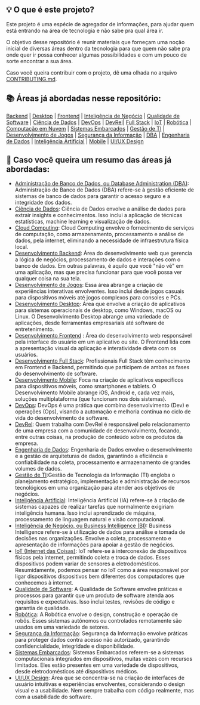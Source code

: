 ## 💡 O que é este projeto?

Este projeto é uma espécie de agregador de informações, para ajudar quem está entrando na área de tecnologia e não sabe pra qual área ir.

O objetivo desse repositório é reunir materiais que forneçam uma noção inicial de diversas áreas dentro da tecnologia para que quem não sabe pra onde quer ir possa conhecer algumas possibilidades e com um pouco de sorte encontrar a sua área.

Caso você queira contribuir com o projeto, dê uma olhada no arquivo [CONTRIBUTING.md](./CONTRIBUTING.md).

## 📚 Áreas já abordadas nesse repositório:

[Backend](./areas/backend.md) | [Desktop](./areas/desktop.md) | [Frontend](./areas/frontend.md) | [Inteligência de Negócio](./areas/inteligencia-negocio.md) | [Qualidade de Software](./areas/qualidade-software.md) | [Ciência de Dados](./areas/ciencia-dados.md) | [DevOps](./areas/devops.md) | [DevRel](./areas/devrel.md)| [Full Stack](./areas/fullstack.md) | [IoT](./areas/iot.md) | [Robótica](./areas/robotica.md) | [Computação em Nuvem](./areas/cloud.md) | [Sistemas Embarcados](./areas/embarcados.md) | [Gestão de TI](./areas/gestao-ti.md) | [Desenvolvimento de Jogos](./areas/jogos.md) | [Segurança da Informação](./areas/seguranca-informacao.md) | [DBA](./areas/dba.md) | [Engenharia de Dados](./areas/engenharia-dados.md) | [Inteligência Artificial](./areas/inteligencia-artificial.md) | [Mobile](./areas/mobile.md) | [UI/UX Design](./areas/ui-ux.md)

## 📖 Caso você queira um resumo das áreas já abordadas:

-   [Administração de Banco de Dados, ou Database Administration (DBA)](./areas/dba.md): Administração de Banco de Dados (DBA) refere-se à gestão eficiente de sistemas de banco de dados para garantir o acesso seguro e a integridade dos dados.
-   [Ciência de Dados](./areas/ciencia-dados.md): Ciência de Dados envolve a análise de dados para extrair insights e conhecimentos. Isso inclui a aplicação de técnicas estatísticas, machine learning e visualização de dados.
-   [Cloud Computing](./areas/cloud.md): Cloud Computing envolve o fornecimento de serviços de computação, como armazenamento, processamento e análise de dados, pela internet, eliminando a necessidade de infraestrutura física local.
-   [Desenvolvimento Backend](./areas/backend.md): Área do desenvolvimento web que gerencia a lógica de negócios, processamento de dados e interações com o banco de dados. Em outras palavras, é aquilo que você "não vê" em uma aplicação, mas que precisa funcionar para que você possa ver qualquer coisa na sua tela.
-   [Desenvolvimento de Jogos](./areas/jogos.md): Essa área abrange a criação de experiências interativas envolventes. Isso inclui desde jogos casuais para dispositivos móveis até jogos complexos para consoles e PCs.
-   [Desenvolvimento Desktop](./areas/desktop.md): Área que envolve a criação de aplicativos para sistemas operacionais de desktop, como Windows, macOS ou Linux. O Desenvolvimento Desktop abrange uma variedade de aplicações, desde ferramentas empresariais até software de entretenimento.
-   [Desenvolvimento Frontend](./areas/frontend.md) : Área do desenvolvimento web responsável pela interface do usuário em um aplicativo ou site. O Frontend lida com a apresentação visual da aplicação e interatividade direta com os usuários.
-   [Desenvolvimento Full Stack](./areas/fullstack.md): Profissionais Full Stack têm conhecimento em Frontend e Backend, permitindo que participem de ambas as fases do desenvolvimento de software.
-   [Desenvolvimento Mobile](./areas/mobile.md): Foca na criação de aplicativos específicos para dispositivos móveis, como smartphones e tablets. O Desenvolvimento Mobile abrange iOS, Android e, cada vez mais, soluções multiplataforma (que funcionam nos dois sistemas).
-   [DevOps](./areas/devops.md): DevOps é uma prática que combina desenvolvimento (Dev) e operações (Ops), visando a automação e melhoria contínua no ciclo de vida do desenvolvimento de software.
-   [DevRel](./areas/devrel.md): Quem trabalha com DevRel é responsável pelo relacionamento de uma empresa com a comunidade de desenvolvimento, focando, entre outras coisas, na produção de conteúdo sobre os produtos da empresa.
-   [Engenharia de Dados](./areas/engenharia-dados.md): Engenharia de Dados envolve o desenvolvimento e a gestão de arquiteturas de dados, garantindo a eficiência e confiabilidade na coleta, processamento e armazenamento de grandes volumes de dados.
-   [Gestão de TI](./areas/):Gestão de Tecnologia da Informação (TI) engloba o planejamento estratégico, implementação e administração de recursos tecnológicos em uma organização para atender aos objetivos de negócios.
-   [Inteligência Artificial](./areas/inteligencia-artifical.md): Inteligência Artificial (IA) refere-se à criação de sistemas capazes de realizar tarefas que normalmente exigiriam inteligência humana. Isso inclui aprendizado de máquina, processamento de linguagem natural e visão computacional.
-   [Inteligência de Negócio, ou Business Intelligence (BI)](./areas/inteligencia-negocio.md): Business Intelligence refere-se à utilização de dados para análise e tomada de decisões nas organizações. Envolve a coleta, processamento e apresentação de informações para apoiar a gestão de negócios.
-   [IoT (Internet das Coisas)](./areas/iot.md): IoT refere-se à interconexão de dispositivos físicos pela internet, permitindo coleta e troca de dados. Esses dispositivos podem variar de sensores a eletrodomésticos. Resumidamente, podemos pensar no IoT como a área responsável por ligar dispositivos dispositivos bem diferentes dos computadores que conhecemos à internet.
-   [Qualidade de Software](./areas/qualidade-software.md): A Qualidade de Software envolve práticas e processos para garantir que um produto de software atenda aos requisitos e expectativas. Isso inclui testes, revisões de código e garantia de qualidade.
-   [Robótica](./areas/robotica.md): A Robótica envolve o design, construção e operação de robôs. Esses sistemas autônomos ou controlados remotamente são usados em uma variedade de setores.
-   [Segurança da Informação](./areas/seguranca-informacao.md): Segurança da Informação envolve práticas para proteger dados contra acesso não autorizado, garantindo confidencialidade, integridade e disponibilidade.
-   [Sistemas Embarcados](./areas/embarcados.md): Sistemas Embarcados referem-se a sistemas computacionais integrados em dispositivos, muitas vezes com recursos limitados. Eles estão presentes em uma variedade de dispositivos, desde eletrodomésticos até dispositivos médicos.
-   [UI/UX Design](./areas/ui-ux.md): Área que se concentra-se na criação de interfaces de usuário intuitivas e experiências envolventes, considerando o design visual e a usabilidade. Nem sempre trabalha com código realmente, mas com a usabilidade do software.
